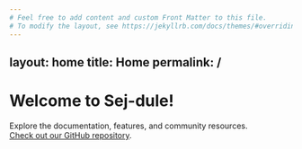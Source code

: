 ```yaml
---
# Feel free to add content and custom Front Matter to this file.
# To modify the layout, see https://jekyllrb.com/docs/themes/#overriding-theme-defaults
---
```

layout: home
title: Home
permalink: /
---

# Welcome to Sej-dule!

Explore the documentation, features, and community resources.  
[Check out our GitHub repository](https://github.com/24-2-Sej-dule/Sej-dule).